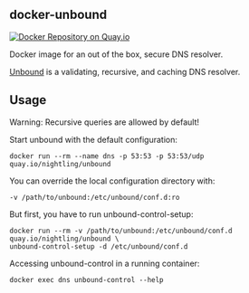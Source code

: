 ## docker-unbound

[![Docker Repository on Quay.io](https://quay.io/repository/nightling/unbound/status "Docker Repository on Quay.io")](https://quay.io/repository/nightling/unbound)

Docker image for an out of the box, secure DNS resolver.

[Unbound](https://unbound.net) is a validating, recursive, and caching DNS resolver.

## Usage
Warning: Recursive queries are allowed by default!

Start unbound with the default configuration:

```
docker run --rm --name dns -p 53:53 -p 53:53/udp quay.io/nightling/unbound
```

You can override the local configuration directory with:

```
-v /path/to/unbound:/etc/unbound/conf.d:ro
```

But first, you have to run unbound-control-setup:

```
docker run --rm -v /path/to/unbound:/etc/unbound/conf.d quay.io/nightling/unbound \
unbound-control-setup -d /etc/unbound/conf.d
```

Accessing unbound-control in a running container:

```
docker exec dns unbound-control --help
```
